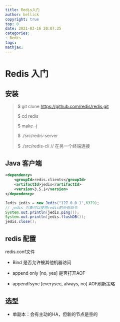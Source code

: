 ```yaml
---
title: Redis入门
author: bellick
copyright: true
top: 0
date: 2021-03-16 20:07:25
categories:
- Redis
tags:
mathjax:
---
```


# Redis 入门



## 安装

> $ git clone https://github.com/redis/redis.git
>
> $ cd redis
>
> $ make -j
>
> $ ./src/redis-server
>
> $ ./src/redis-cli // 在另一个终端连接



## Java 客户端

```xml
<dependency>
    <groupId>redis.clients</groupId>
    <artifactId>jedis</artifactId>
    <version>3.5.1</version>
</dependency>
```



```java
Jedis jedis = new Jedis("127.0.0.1",6379);
// jedis 对象可以使用redis的所有命令
System.out.println(jedis.ping());
System.out.println(jedis.flushDB());
jedis.close();
```





## redis 配置

redis.conf文件

* Bind 是否允许被其他机器访问

* append only [no, yes] 是否打开AOF
* appendfsync [everysec, always, no] AOF刷新策略





## 选型

* 单副本：会有主动的HA，但新的节点是空的